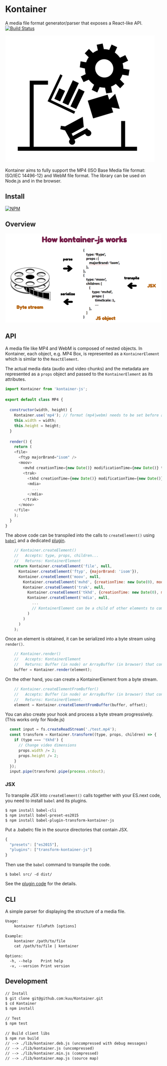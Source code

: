 # Kontainer
A media file format generator/parser that exposes a React-like API.
[![Build Status](https://travis-ci.org/kuu/Kontainer.svg?branch=master)](http://travis-ci.org/kuu/Kontainer)

![logo](logo.png)

Kontainer aims to fully support the MP4 (ISO Base Media file format: ISO/IEC 14496-12) and WebM file format. The library can be used on Node.js and in the browser.

## Install

[![NPM](https://nodei.co/npm/kontainer-js.png?mini=true)](https://nodei.co/npm/kontainer-js/)

## Overview

![logo](how-it-works.png)

## API

A media file like MP4 and WebM is composed of nested objects. In Kontainer, each object, e.g. MP4 Box, is represented as a `KontainerElement` which is similar to the `ReactElement`.

The actual media data (audio and video chunks) and the metadata are represented as a `props` object and passed to the `KontainerElement` as its attributes.

```js
import Kontainer from 'kontainer-js';

export default class MP4 {

  constructor(width, height) {
    Kontainer.use('mp4'); // format (mp4|webm) needs to be set before any API call
    this.width = width;
    this.height = height;
  }

  render() {
    return (
    <file>
      <ftyp majorBrand="isom" />
      <moov>
        <mvhd creationTime={new Date()} modificationTime={new Date()} timeScale={1} nextTrackId={4} />
        <trak>
          <tkhd creationTime={new Date()} modificationTime={new Date()} trackId={1} width={this.width} height={this.height} />
          <mdia>
            ...
          </mdia>
        </trak>
      </moov>
    </file>
    );
  }
}
```

The above code can be transpiled into the calls to `createElement()` using [`babel`](https://babeljs.io/) and a dedicated [plugin](https://www.npmjs.com/package/babel-plugin-transform-kontainer-js).

```js
    // Kontainer.createElement()
    //   Accepts: type, props, children...
    //   Returns: KontainerElement
    return Kontainer.createElement('file', null,
      Kontainer.createElement('ftyp', {majorBrand: 'isom'}),
      Kontainer.createElement('moov', null,
        Kontainer.createElement('mvhd', {creationTime: new Date(0), modificationTime: new Date(), timeScale: 1, nextTrackId: 4}),
        Kontainer.createElement('trak', null,
          Kontainer.createElement('tkhd', {creationTime: new Date(0), modificationTime: new Date(), trackId: 1, width: 640, height: 480}),
          Kontainer.createElement('mdia', null,
            ...
            // KontainerElement can be a child of other elements to compose a large nested tree.
          )
        )
      )
    );
```

Once an element is obtained, it can be serialized into a byte stream using `render()`.

```js
    // Kontainer.render()
    //   Accepts: KontainerElement
    //   Returns: Buffer (in node) or ArrayBuffer (in browser) that contains a media stream
    buffer = Kontainer.render(element);
```

On the other hand, you can create a KontainerElement from a byte stream.

```js
    // Kontainer.createElementFromBuffer()
    //   Accepts: Buffer (in node) or ArrayBuffer (in browser) that contains a media stream [, offset=0]
    //   Returns: KontainerElement.
    element = Kontainer.createElementFromBuffer(buffer, offset);

```

You can also create your hook and process a byte stream progressively. (This works only for Node.js)

```js
  const input = fs.createReadStream('./test.mp4');
  const transform = Kontainer.transform((type, props, children) => {
    if (type === 'tkhd') {
      // Change video dimensions
      props.width /= 2;
      props.height /= 2;
    }
  });
  input.pipe(transform).pipe(process.stdout);
```

### JSX

To transpile JSX into `createElement()` calls together with your ES.next code, you need to install `babel` and its plugins.

```
$ npm install babel-cli
$ npm install babel-preset-es2015
$ npm install babel-plugin-transform-kontainer-js
```

Put a .babelrc file in the source directories that contain JSX.

```js
{
  "presets": ["es2015"],
  "plugins": ["transform-kontainer-js"]
}
```

Then use the `babel` command to transpile the code.

```
$ babel src/ -d dist/
```

See the [plugin code](https://github.com/kuu/babel-plugin-transform-kontainer-js) for the details.


## CLI

A simple parser for displaying the structure of a media file.

```
Usage:
    kontainer filePath [options]

Example:
    kontainer /path/to/file
    cat /path/to/file | kontainer

Options:
  -h, --help    Print help
  -v, --version Print version
```

## Development

```
// Install
$ git clone git@github.com:kuu/Kontainer.git
$ cd Kontainer
$ npm install

// Test
$ npm test

// Build client libs
$ npm run build
// --> ./lib/kontainer.deb.js (uncompressed with debug messages)
// --> ./lib/kontainer.js (uncompressed)
// --> ./lib/kontainer.min.js (compressed)
// --> ./lib/kontainer.map.js (source map)
```
